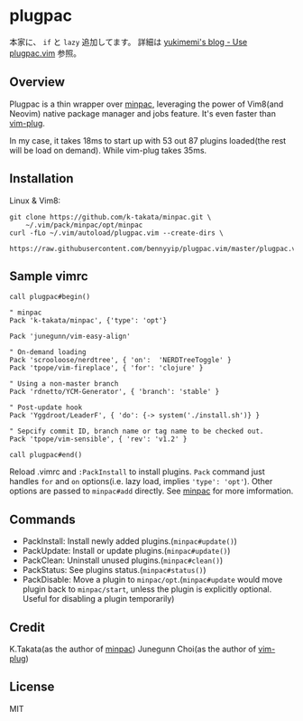 # plugpac

本家に、 `if` と `lazy` 追加してます。
詳細は [yukimemi's blog - Use plugpac.vim](https://yukimemi.netlify.com/use-plugpac-vim/) 参照。

## Overview
Plugpac is a thin wrapper over [minpac][1], leveraging the power of Vim8(and Neovim) native package manager and jobs feature. It's even faster than [vim-plug][2].

In my case, it takes 18ms to start up with 53 out 87 plugins loaded(the rest will be load on demand). While vim-plug takes 35ms.

## Installation
Linux & Vim8:
```
git clone https://github.com/k-takata/minpac.git \
    ~/.vim/pack/minpac/opt/minpac
curl -fLo ~/.vim/autoload/plugpac.vim --create-dirs \
    https://raw.githubusercontent.com/bennyyip/plugpac.vim/master/plugpac.vim
```

## Sample vimrc
```vim
call plugpac#begin()

" minpac
Pack 'k-takata/minpac', {'type': 'opt'}

Pack 'junegunn/vim-easy-align'

" On-demand loading
Pack 'scrooloose/nerdtree', { 'on':  'NERDTreeToggle' }
Pack 'tpope/vim-fireplace', { 'for': 'clojure' }

" Using a non-master branch
Pack 'rdnetto/YCM-Generator', { 'branch': 'stable' }

" Post-update hook
Pack 'Yggdroot/LeaderF', { 'do': {-> system('./install.sh')} }

" Sepcify commit ID, branch name or tag name to be checked out.
Pack 'tpope/vim-sensible', { 'rev': 'v1.2' }

call plugpac#end()
```
Reload .vimrc and `:PackInstall` to install plugins.
`Pack` command just handles `for` and `on` options(i.e. lazy load, implies `'type': 'opt'`). Other options are passed to `minpac#add` directly. See [minpac][1] for more imformation.

## Commands
- PackInstall: Install newly added plugins.(`minpac#update()`)
- PackUpdate: Install or update plugins.(`minpac#update()`)
- PackClean: Uninstall unused plugins.(`minpac#clean()`)
- PackStatus: See plugins status.(`minpac#status()`)
- PackDisable: Move a plugin to `minpac/opt`.(`minpac#update` would move plugin back to `minpac/start`, unless the plugin is explicitly optional. Useful for disabling a plugin temporarily)

## Credit
K.Takata(as the author of [minpac][1])
Junegunn Choi(as the author of [vim-plug][2])

[1]: https://github.com/k-takata/minpac
[2]: https://github.com/junegunn/vim-plug

## License
MIT
